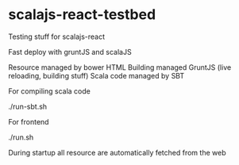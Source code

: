 # scalajs-react-testbed
Testing stuff for scalajs-react

Fast deploy with gruntJS and scalaJS

Resource managed by bower
HTML Building managed GruntJS (live reloading, building stuff)
Scala code managed by SBT

For compiling scala code

./run-sbt.sh

For frontend

./run.sh

During startup all resource are automatically fetched from the web



